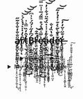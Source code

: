 <h2 align = "center">ä̸̡̮̪͎̮͖̺͇̩͎̯̰̐̐̓̐͋̃̋r̸̢̧̳͎̂̀̒̇̇̽́̉̀́͐͝͝͝͝ͅt̵̨͉̲̖͓̼̦̰̤͈̗͖̙͇̣̉̑̓̏̿͛̍͜B̴̨̠̝̬̰̘̦͈̲̖͙̤̣̰̩́͆̓̋͗́̈́͐̾͆̕ͅr̴̠̞̲̩͈̯͎͍͎̠̟̠̝̥̈́̄͒̚͝ė̴̡̧̨̛̬͍͙͓̺̞̠̯̲̹̝̪̱̿͑͆̉́̊̿͂́̅͑͗̈̿͜͝a̴̧̫̩̭͔̎͋̽͗͑̇̏́͊̈́͋͗̓͜͝͝d̵̢̦̪͉̦͍̱̭̫̰̥͓̲̐̔̏̒̐͜ě̴̛͍̮̠̪̮̖̣̮͖̟̲̦͚̦̩͗̐̀͂̀̽͊͗̽̉̓͂͠͝r̶̡͖̬̞̠͕͈͍̠̠̟̥̳̒̐̈͐̌̓̓͠</h2>
<details align = "center">
<summary>r̷̡̛͉̤̯͕̔̒͐͂́̍̂̕͜͝͝e̶͈̩̯̪͍͚̽̒̇̔͊̏̍͗̎̄̓́̓̒̈́̋v̶͎̝̏̌̋́̒̄͗ḝ̸̨͔̼̯̩͚͙̖̰͙̱̟̟̰͙̼̏͐̐͛̓́̑̇̆̿͊̔̚̕͠͝à̵̢̠͙͔͓̯͓̜̀̈̕͜ͅl̴̛͔̼̭̦̼̜̻̊́͐̏̎̂͒̄͗̋ ̴̧̨̢̨͙͎͇̜̫̠̮͎̻̣̮͗̾͋̌͒͗̂̽̐̎̈̒́́́͘̚m̵̧̫̗̟̤̘͈̘̟͈͇̘̞̫̞̥͒͆̀͒̍́ͅȩ̶̢̧̗̼̹̩͈͔͙͔̺̤̺͙̿̌̎́̌̊͊͆́̓͝ ̴͎͇̓̄͘:̷̢̮̦̣̞͖̮͆͒͐̕͜͜͝͠ ̴̼̪̺̺̪͙̪͍͉̖̉̒̑̏̊͗̊͑͒̇̅̓̐͆͌̕͠</summary>

###### This library is intended for requests to the artbreeder website/Эта библиотека предназначена для запросов на сайт artbreeder
###### example/Пример :

```
from artBreader import artBreader
artBreader = artBreader()
for _, key in enumerate(artBreader.randomJsonArt(limit = 100, models = 'anime_portraits')):
    artBreader.getImage(key = key)
```
</details>

<details align = "center">
<summary>M̴̡͕̟̭̣̠̲͓̫͉̙͚͎͙̊͆̌̅͒̂̽͛̀̌̈́͌̏̋͛͜͝ͅy̷̢̖̖̻͓͔͎̩̣̜̰͉̜͔̦͉͑́̿͆̕͝ ̶̬̠͚̱͇͇̖̩̭̲̈̈́S̸̡̧̨̧̡̝̗̗̹̺͈͎̤̰̹͕̈́̓̍o̴̩̪̠͔̔͊̍͋̇̀̾̓̒̍̀̀͋̚͘ͅͅc̷͍̥̦̩͒͋̇̈́̂ī̷̧̞̟̣̥̱̲̽̃̀̂̄͂̏̕͜a̵̭̝̠̝͕̻̾̅͊ļ̸͎̠͎͖͇̼̥͈̖͔̋̄̃͠ ̶̧̥͓̾̑̏̐͒͋͐̀͂̀̕͝Ṋ̷̨̮͇̼̩̗͙̘͔̟͕̬͎̓̓̊͒͒̾́̿̌͑̏͛̿͆͐̚ę̵̡̡̠̬͚͍͇̲̞͐͊̀̄ẗ̶͔́́̀̈́̋̎̊́̔͛̉̕̕͝͠w̸̠̖͕͑͒̅̒͗͂́̀͛͂̊͛̽̈͠o̴̫̖̯̣̮̽̄̚͜r̸͈̩͓̠̽̾̓̔̎̂̈̾̐͒̍́̆̕̚̕͝ķ̶̧̘̜̙̞̙̥͙̳̙͓̮͍͂̄͂͋ ̶̢̛̯͚͖̥̞͔͉͚̤̯͈̠̝̂̾͒̕͘:̴͕͉̜̻̝͉̻̫̺̗̜̠͍̓̍̄̓̄̔͜ͅ ̷͍̗̩̳̼̬͉̞͆̓͛̉̏͂̾́͊͌̃̆̀̐̕͠</summary>
<br>
<a href = "https://t.me/Proxy1Mallet", target="_blank">
<img src = "https://kangaviv.com/wp-content/uploads/2020/10/telegram-1.png", width = 60px>
</br>
</details>
